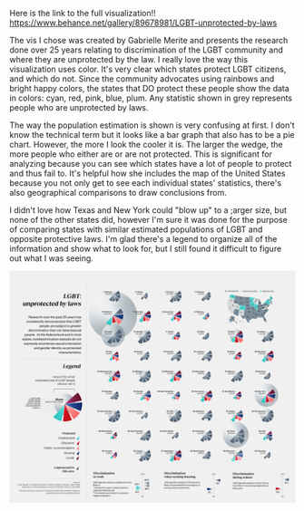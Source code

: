 Here is the link to the full visualization!! https://www.behance.net/gallery/89678981/LGBT-unprotected-by-laws

The vis I chose was created by Gabrielle Merite and presents the research done over 25 years relating to 
discrimination of the LGBT community and where they are unprotected by the law. I really love the way this visualization
uses color. It's very clear which states protect LGBT citizens, and which do not. Since the community advocates using
rainbows and bright happy colors, the states that DO protect these people show the data in colors: cyan, red, pink, blue,
plum. Any statistic shown in grey represents people who are unprotected by laws. 


The way the population estimation is shown is very confusing at first. I don't know the technical term but it looks 
like a bar graph that also has to be a pie chart. However, the more I look the cooler it is. The larger the wedge, the 
more people who either are or are not protected. This is significant for analyzing because you can see which states have
a lot of people to protect and thus fail to. It's helpful how she includes the map of the United States because you not only
get to see each individual states' statistics, there's also geographical comparisons to draw conclusions from.


I didn't love how Texas and New York could "blow up" to a ;arger size, but none of the other states did, however I'm sure
it was done for the purpose of comparing states with similar estimated populations of LGBT and opposite protective laws.
I'm glad there's a legend to organize all of the information and show what to look for, but I still found it difficult
to figure out what I was seeing.


![image](visReflection2.PNG)
